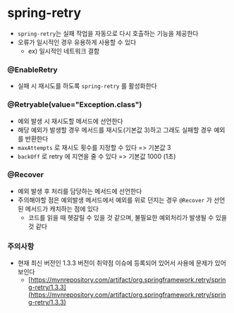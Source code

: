# spring-retry 

- `spring-retry`는 실패 작업을 자동으로 다시 호출하는 기능을 제공한다
- 오류가 일시적인 경우 유용하게 사용할 수 있다 
  - ex) 일시적인 네트워크 결함
  

### @EnableRetry
- 실패 시 재시도를 하도록 `spring-retry` 를 활성화한다

### @Retryable(value="Exception.class")
- 예외 발생 시 재시도할 메서드에 선언한다
- 해당 예외가 발생할 경우 메서드를 재시도(기본값 3)하고 그래도 실패할 경우 예외를 반환한다
- `maxAttempts` 로 재시도 횟수를 지정할 수 있다 => 기본값 3
- `backOff` 로 retry 에 지연을 줄 수 있다 => 기본값 1000 (1초)

### @Recover
- 예외 발생 후 처리를 담당하는 메서드에 선언한다
- 주의해야할 점은 예외발생 메서드에서 예외를 위로 던지는 경우 `@Recover` 가 선언된 메서드가 캐치하는 점에 있다
  - 코드를 읽을 때 헷갈릴 수 있을 것 같으며, 불필요한 예외처리가 발생될 수 있을 것 같다


### 주의사항

- 현재 최신 버전인 1.3.3 버전이 취약점 이슈에 등록되어 있어서 사용에 문제가 있어 보인다
  - [https://mvnrepository.com/artifact/org.springframework.retry/spring-retry/1.3.3](https://mvnrepository.com/artifact/org.springframework.retry/spring-retry/1.3.3)